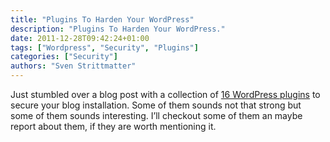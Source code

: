 ```yaml
---
title: "Plugins To Harden Your WordPress"
description: "Plugins To Harden Your WordPress."
date: 2011-12-28T09:42:24+01:00
tags: ["Wordpress", "Security", "Plugins"]
categories: ["Security"]
authors: "Sven Strittmatter"
---
```


Just stumbled  over a blog post  with a collection of  [16 WordPress plugins][1]
to secure your blog  installation. Some of them sounds not  that strong but some
of them  sounds interesting. I’ll  checkout some of  them an maybe  report about
them, if they are worth mentioning it.

[1]: http://tutzone.org/2009/08/16-updated-wordpress-security-plugins.html